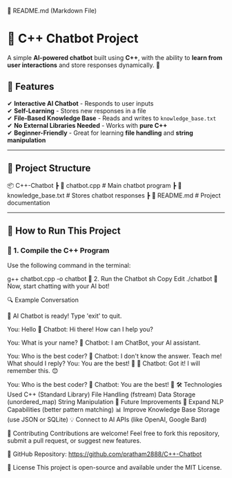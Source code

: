 📄 README.md (Markdown File)

# 🤖 C++ Chatbot Project

A simple **AI-powered chatbot** built using **C++**, with the ability to **learn from user interactions** and store responses dynamically. 🚀  

## 🌟 Features
✔ **Interactive AI Chatbot** - Responds to user inputs  
✔ **Self-Learning** - Stores new responses in a file  
✔ **File-Based Knowledge Base** - Reads and writes to `knowledge_base.txt`  
✔ **No External Libraries Needed** - Works with **pure C++**  
✔ **Beginner-Friendly** - Great for learning **file handling** and **string manipulation**  

---

## 📂 Project Structure
📦 C++-Chatbot ┣ 📜 chatbot.cpp # Main chatbot program ┣ 📜 knowledge_base.txt # Stores chatbot responses ┣ 📜 README.md # Project documentation


---

## 🚀 How to Run This Project
### **📌 1. Compile the C++ Program**
Use the following command in the terminal:

g++ chatbot.cpp -o chatbot
📌 2. Run the Chatbot
sh
Copy
Edit
./chatbot
🎉 Now, start chatting with your AI bot!

🔍 Example Conversation

🤖 AI Chatbot is ready! Type 'exit' to quit.

You: Hello
🤖 Chatbot: Hi there! How can I help you?

You: What is your name?
🤖 Chatbot: I am ChatBot, your AI assistant.

You: Who is the best coder?
🤖 Chatbot: I don't know the answer. Teach me! What should I reply?
You: You are the best! 🚀
🤖 Chatbot: Got it! I will remember this. 😊

You: Who is the best coder?
🤖 Chatbot: You are the best! 🚀
🛠 Technologies Used
C++ (Standard Library)
File Handling (fstream)
Data Storage (unordered_map)
String Manipulation
📝 Future Improvements
🚀 Expand NLP Capabilities (better pattern matching)
📊 Improve Knowledge Base Storage (use JSON or SQLite)
💡 Connect to AI APIs (like OpenAI, Google Bard)

💖 Contributing
Contributions are welcome! Feel free to fork this repository, submit a pull request, or suggest new features.

🔗 GitHub Repository: https://github.com/pratham2888/C++-Chatbot

📜 License
This project is open-source and available under the MIT License.
